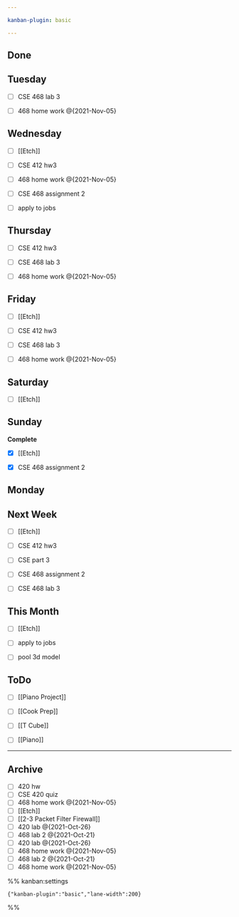```yaml
---

kanban-plugin: basic

---
```


## Done



## Tuesday

- [ ] CSE 468 lab 3
- [ ] 468 home work @{2021-Nov-05}


## Wednesday

- [ ] [[Etch]]
- [ ] CSE 412 hw3
- [ ] 468 home work @{2021-Nov-05}
- [ ] CSE 468 assignment  2
- [ ] apply to jobs


## Thursday

- [ ] CSE 412 hw3
- [ ] CSE 468 lab 3
- [ ] 468 home work @{2021-Nov-05}


## Friday

- [ ] [[Etch]]
- [ ] CSE 412 hw3
- [ ] CSE 468 lab 3
- [ ] 468 home work @{2021-Nov-05}


## Saturday

- [ ] [[Etch]]


## Sunday

**Complete**
- [x] [[Etch]]
- [x] CSE 468 assignment  2


## Monday



## Next Week

- [ ] [[Etch]]
- [ ] CSE 412 hw3
- [ ] CSE part 3
- [ ] CSE 468 assignment  2
- [ ] CSE 468 lab 3


## This Month

- [ ] [[Etch]]
- [ ] apply to jobs
- [ ] pool 3d model


## ToDo

- [ ] [[Piano Project]]
- [ ] [[Cook Prep]]
- [ ] [[T Cube]]
- [ ] [[Piano]]


***

## Archive

- [ ] 420 hw
- [ ] CSE 420 quiz
- [ ] 468 home work @{2021-Nov-05}
- [ ] [[Etch]]
- [ ] [[2-3 Packet Filter Firewall]]
- [ ] 420 lab @{2021-Oct-26}
- [ ] 468 lab 2 @{2021-Oct-21}
- [ ] 420 lab @{2021-Oct-26}
- [ ] 468 home work @{2021-Nov-05}
- [ ] 468 lab 2 @{2021-Oct-21}
- [ ] 468 home work @{2021-Nov-05}

%% kanban:settings
```
{"kanban-plugin":"basic","lane-width":200}
```
%%